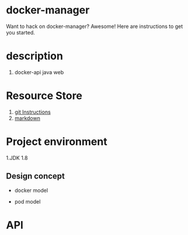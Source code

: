 # docker-manager
Want to hack on docker-manager? Awesome! Here are instructions to get you
started.

# description

1. docker-api java web 

# Resource Store

1. [git Instructions](https://www.liaoxuefeng.com/wiki/0013739516305929606dd18361248578c67b8067c8c017b000/00137628548491051ccfaef0ccb470894c858999603fedf000)
2. [markdown](https://www.appinn.com/markdown/)

# Project environment
 
1.JDK 1.8

## Design concept

* docker model
	
* pod model
# API

